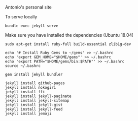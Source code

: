 Antonio's personal site

To serve locally

`bundle exec jekyll serve`

Make sure you have installed the dependencies (Ubuntu 18.04)

```
sudo apt-get install ruby-full build-essential zlib1g-dev
```

```
echo '# Install Ruby Gems to ~/gems' >> ~/.bashrc
echo 'export GEM_HOME="$HOME/gems"' >> ~/.bashrc
echo 'export PATH="$HOME/gems/bin:$PATH"' >> ~/.bashrc
source ~/.bashrc
```

```
gem install jekyll bundler
```

```
jekyll install github-pages
jekyll install nokogiri
jekyll install ffi
jekyll install jekyll-paginate
jekyll install jekyll-sitemap
jekyll install jekyll-gist
jekyll install jekyll-feed
jekyll install jemoji
```
